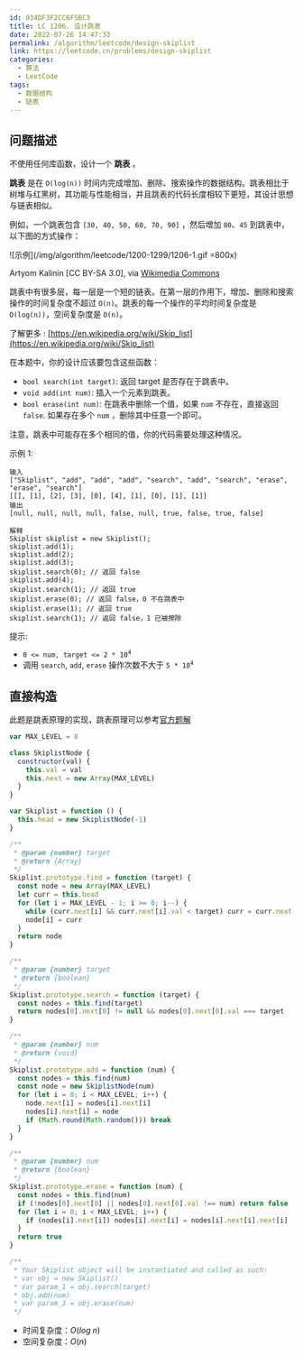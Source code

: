 ```yaml
---
id: 034DF3F2CC6F5BC3
title: LC 1206. 设计跳表
date: 2022-07-26 14:47:33
permalink: /algorithm/leetcode/design-skiplist
link: https://leetcode.cn/problems/design-skiplist
categories:
  - 算法
  - LeetCode
tags:
  - 数据结构
  - 链表
---
```


<Level :type='3'/>

## 问题描述

不使用任何库函数，设计一个 **跳表** 。

**跳表** 是在 `O(log(n))` 时间内完成增加、删除、搜索操作的数据结构。跳表相比于树堆与红黑树，其功能与性能相当，并且跳表的代码长度相较下更短，其设计思想与链表相似。

例如，一个跳表包含 `[30, 40, 50, 60, 70, 90]` ，然后增加 `80`、`45` 到跳表中，以下图的方式操作：

![示例](/img/algorithm/leetcode/1200-1299/1206-1.gif =800x)

Artyom Kalinin [CC BY-SA 3.0], via [Wikimedia Commons](https://commons.wikimedia.org/wiki/File:Skip_list_add_element-en.gif)

跳表中有很多层，每一层是一个短的链表。在第一层的作用下，增加、删除和搜索操作的时间复杂度不超过 `O(n)`。跳表的每一个操作的平均时间复杂度是 `O(log(n))`，空间复杂度是 `O(n)`。

了解更多 : [https://en.wikipedia.org/wiki/Skip_list](https://en.wikipedia.org/wiki/Skip_list)

在本题中，你的设计应该要包含这些函数：

- `bool search(int target)`: 返回 target 是否存在于跳表中。
- `void add(int num)`: 插入一个元素到跳表。
- `bool erase(int num)`: 在跳表中删除一个值，如果 `num` 不存在，直接返回 `false`. 如果存在多个 `num` ，删除其中任意一个即可。

注意，跳表中可能存在多个相同的值，你的代码需要处理这种情况。

示例 1:

```text
输入
["Skiplist", "add", "add", "add", "search", "add", "search", "erase", "erase", "search"]
[[], [1], [2], [3], [0], [4], [1], [0], [1], [1]]
输出
[null, null, null, null, false, null, true, false, true, false]

解释
Skiplist skiplist = new Skiplist();
skiplist.add(1);
skiplist.add(2);
skiplist.add(3);
skiplist.search(0); // 返回 false
skiplist.add(4);
skiplist.search(1); // 返回 true
skiplist.erase(0); // 返回 false，0 不在跳表中
skiplist.erase(1); // 返回 true
skiplist.search(1); // 返回 false，1 已被擦除
```

提示:

- <code>0 <= num, target <= 2 \* 10<sup>4</sup></code>
- 调用 `search`, `add`, `erase` 操作次数不大于 <code>5 \* 10<sup>4</sup></code>

## 直接构造

此题是跳表原理的实现，跳表原理可以参考[官方题解](https://leetcode.cn/problems/design-skiplist/solution/she-ji-tiao-biao-by-leetcode-solution-e8yh/)

```javascript
var MAX_LEVEL = 8

class SkiplistNode {
  constructor(val) {
    this.val = val
    this.next = new Array(MAX_LEVEL)
  }
}

var Skiplist = function () {
  this.head = new SkiplistNode(-1)
}

/**
 * @param {number} target
 * @return {Array}
 */
Skiplist.prototype.find = function (target) {
  const node = new Array(MAX_LEVEL)
  let curr = this.head
  for (let i = MAX_LEVEL - 1; i >= 0; i--) {
    while (curr.next[i] && curr.next[i].val < target) curr = curr.next[i]
    node[i] = curr
  }
  return node
}

/**
 * @param {number} target
 * @return {boolean}
 */
Skiplist.prototype.search = function (target) {
  const nodes = this.find(target)
  return nodes[0].next[0] != null && nodes[0].next[0].val === target
}

/**
 * @param {number} num
 * @return {void}
 */
Skiplist.prototype.add = function (num) {
  const nodes = this.find(num)
  const node = new SkiplistNode(num)
  for (let i = 0; i < MAX_LEVEL; i++) {
    node.next[i] = nodes[i].next[i]
    nodes[i].next[i] = node
    if (Math.round(Math.random())) break
  }
}

/**
 * @param {number} num
 * @return {boolean}
 */
Skiplist.prototype.erase = function (num) {
  const nodes = this.find(num)
  if (!nodes[0].next[0] || nodes[0].next[0].val !== num) return false
  for (let i = 0; i < MAX_LEVEL; i++) {
    if (nodes[i].next[i]) nodes[i].next[i] = nodes[i].next[i].next[i]
  }
  return true
}

/**
 * Your Skiplist object will be instantiated and called as such:
 * var obj = new Skiplist()
 * var param_1 = obj.search(target)
 * obj.add(num)
 * var param_3 = obj.erase(num)
 */
```

- 时间复杂度：$O(log\;n)$
- 空间复杂度：$O(n)$
